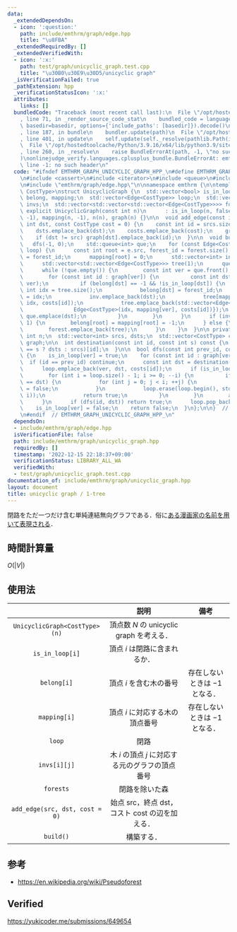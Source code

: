 ```yaml
---
data:
  _extendedDependsOn:
  - icon: ':question:'
    path: include/emthrm/graph/edge.hpp
    title: "\u8FBA"
  _extendedRequiredBy: []
  _extendedVerifiedWith:
  - icon: ':x:'
    path: test/graph/unicyclic_graph.test.cpp
    title: "\u30B0\u30E9\u30D5/unicyclic graph"
  _isVerificationFailed: true
  _pathExtension: hpp
  _verificationStatusIcon: ':x:'
  attributes:
    links: []
  bundledCode: "Traceback (most recent call last):\n  File \"/opt/hostedtoolcache/Python/3.9.16/x64/lib/python3.9/site-packages/onlinejudge_verify/documentation/build.py\"\
    , line 71, in _render_source_code_stat\n    bundled_code = language.bundle(stat.path,\
    \ basedir=basedir, options={'include_paths': [basedir]}).decode()\n  File \"/opt/hostedtoolcache/Python/3.9.16/x64/lib/python3.9/site-packages/onlinejudge_verify/languages/cplusplus.py\"\
    , line 187, in bundle\n    bundler.update(path)\n  File \"/opt/hostedtoolcache/Python/3.9.16/x64/lib/python3.9/site-packages/onlinejudge_verify/languages/cplusplus_bundle.py\"\
    , line 401, in update\n    self.update(self._resolve(pathlib.Path(included), included_from=path))\n\
    \  File \"/opt/hostedtoolcache/Python/3.9.16/x64/lib/python3.9/site-packages/onlinejudge_verify/languages/cplusplus_bundle.py\"\
    , line 260, in _resolve\n    raise BundleErrorAt(path, -1, \"no such header\"\
    )\nonlinejudge_verify.languages.cplusplus_bundle.BundleErrorAt: emthrm/graph/edge.hpp:\
    \ line -1: no such header\n"
  code: "#ifndef EMTHRM_GRAPH_UNICYCLIC_GRAPH_HPP_\n#define EMTHRM_GRAPH_UNICYCLIC_GRAPH_HPP_\n\
    \n#include <cassert>\n#include <iterator>\n#include <queue>\n#include <vector>\n\
    \n#include \"emthrm/graph/edge.hpp\"\n\nnamespace emthrm {\n\ntemplate <typename\
    \ CostType>\nstruct UnicyclicGraph {\n  std::vector<bool> is_in_loop;\n  std::vector<int>\
    \ belong, mapping;\n  std::vector<Edge<CostType>> loop;\n  std::vector<std::vector<int>>\
    \ invs;\n  std::vector<std::vector<std::vector<Edge<CostType>>>> forest;\n\n \
    \ explicit UnicyclicGraph(const int n)\n      : is_in_loop(n, false), belong(n,\
    \ -1), mapping(n, -1), n(n), graph(n) {}\n\n  void add_edge(const int src, const\
    \ int dst, const CostType cost = 0) {\n    const int id = srcs.size();\n    srcs.emplace_back(src);\n\
    \    dsts.emplace_back(dst);\n    costs.emplace_back(cost);\n    graph[src].emplace_back(id);\n\
    \    if (dst != src) graph[dst].emplace_back(id);\n  }\n\n  void build() {\n \
    \   dfs(-1, 0);\n    std::queue<int> que;\n    for (const Edge<CostType>& e :\
    \ loop) {\n      const int root = e.src, forest_id = forest.size();\n      belong[root]\
    \ = forest_id;\n      mapping[root] = 0;\n      std::vector<int> inv{root};\n\
    \      std::vector<std::vector<Edge<CostType>>> tree(1);\n      que.emplace(root);\n\
    \      while (!que.empty()) {\n        const int ver = que.front();\n        que.pop();\n\
    \        for (const int id : graph[ver]) {\n          const int dst = destination(id,\
    \ ver);\n          if (belong[dst] == -1 && !is_in_loop[dst]) {\n            const\
    \ int idx = tree.size();\n            belong[dst] = forest_id;\n            mapping[dst]\
    \ = idx;\n            inv.emplace_back(dst);\n            tree[mapping[ver]].emplace_back(mapping[ver],\
    \ idx, costs[id]);\n            tree.emplace_back(std::vector<Edge<CostType>>{\n\
    \                Edge<CostType>(idx, mapping[ver], costs[id])});\n           \
    \ que.emplace(dst);\n          }\n        }\n      }\n      if (inv.size() ==\
    \ 1) {\n        belong[root] = mapping[root] = -1;\n      } else {\n        invs.emplace_back(inv);\n\
    \        forest.emplace_back(tree);\n      }\n    }\n  }\n\n private:\n  const\
    \ int n;\n  std::vector<int> srcs, dsts;\n  std::vector<CostType> costs;\n  std::vector<std::vector<int>>\
    \ graph;\n\n  int destination(const int id, const int s) const {\n    return (srcs[id]\
    \ == s ? dsts : srcs)[id];\n  }\n\n  bool dfs(const int prev_id, const int ver)\
    \ {\n    is_in_loop[ver] = true;\n    for (const int id : graph[ver]) {\n    \
    \  if (id == prev_id) continue;\n      const int dst = destination(id, ver);\n\
    \      loop.emplace_back(ver, dst, costs[id]);\n      if (is_in_loop[dst]) {\n\
    \        for (int i = loop.size() - 1; i >= 0; --i) {\n          if (loop[i].src\
    \ == dst) {\n            for (int j = 0; j < i; ++j) {\n              is_in_loop[loop[j].src]\
    \ = false;\n            }\n            loop.erase(loop.begin(), std::next(loop.begin(),\
    \ i));\n            return true;\n          }\n        }\n        assert(false);\n\
    \      }\n      if (dfs(id, dst)) return true;\n      loop.pop_back();\n    }\n\
    \    is_in_loop[ver] = false;\n    return false;\n  }\n};\n\n}  // namespace emthrm\n\
    \n#endif  // EMTHRM_GRAPH_UNICYCLIC_GRAPH_HPP_\n"
  dependsOn:
  - include/emthrm/graph/edge.hpp
  isVerificationFile: false
  path: include/emthrm/graph/unicyclic_graph.hpp
  requiredBy: []
  timestamp: '2022-12-15 22:18:37+09:00'
  verificationStatus: LIBRARY_ALL_WA
  verifiedWith:
  - test/graph/unicyclic_graph.test.cpp
documentation_of: include/emthrm/graph/unicyclic_graph.hpp
layout: document
title: unicyclic graph / 1-tree
---
```


閉路をただ一つだけ含む単純連結無向グラフである．俗に[ある漫画家の名前を用いて表現される](https://twitter.com/chokudai/status/772440823170379776)．


## 時間計算量

$O(\lvert V \rvert)$


## 使用法

||説明|備考|
|:--:|:--:|:--:|
|`UnicyclicGraph<CostType>(n)`|頂点数 $N$ の unicyclic graph を考える．||
|`is_in_loop[i]`|頂点 $i$ は閉路に含まれるか．||
|`belong[i]`|頂点 $i$ を含む木の番号|存在しないときは $-1$ となる．|
|`mapping[i]`|頂点 $i$ に対応する木の頂点番号|存在しないときは $-1$ となる．|
|`loop`|閉路||
|`invs[i][j]`|木 $i$ の頂点 $j$ に対応する元のグラフの頂点番号||
|`forests`|閉路を除いた森||
|`add_edge(src, dst, cost = 0)`|始点 $\mathrm{src}$，終点 $\mathrm{dst}$，コスト $\mathrm{cost}$ の辺を加える．|||
|`build()`|構築する．||


## 参考

- https://en.wikipedia.org/wiki/Pseudoforest


## Verified

https://yukicoder.me/submissions/649654
